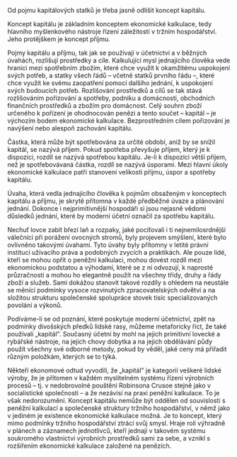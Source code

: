Od pojmu kapitálových statků je třeba jasně odlišit koncept kapitálu.

Koncept kapitálu je základním konceptem ekonomické kalkulace, tedy hlavního myšlenkového nástroje řízení záležitostí v tržním hospodářství. Jeho protějškem je koncept příjmu.

Pojmy kapitálu a příjmu, tak jak se používají v účetnictví a v běžných úvahách, rozlišují prostředky a cíle. Kalkulující mysl jednajícího člověka vede hranici mezi spotřebním zbožím, které chce využít k okamžitému uspokojení svých potřeb, a statky všech řádů – včetně statků prvního řádu –, které chce využít ke svému zaopatření pomocí dalšího jednání, k uspokojení svých budoucích potřeb. Rozlišování prostředků a cílů se tak stává rozlišováním pořizování a spotřeby, podniku a domácnosti, obchodních finančních prostředků a zbožím pro domácnost. Celý souhrn zboží určeného k pořízení je ohodnocován penězi a tento součet – kapitál – je výchozím bodem ekonomické kalkulace. Bezprostředním cílem pořizování je navýšení nebo alespoň zachování kapitálu.

Částka, která může být spotřebována za určité období, aniž by se snížil kapitál, se nazývá příjem. Pokud spotřeba převyšuje příjem, který je k dispozici, rozdíl se nazývá spotřebou kapitálu. Je-li k dispozici větší příjem, než je spotřebovávaná částka, rozdíl se nazývá úsporami. Mezi hlavní úkoly ekonomické kalkulace patří stanovení velikosti příjmu, úspor a spotřeby kapitálu.

Úvaha, která vedla jednajícího člověka k pojmům obsaženým v konceptech kapitálu a příjmu, je skrytě přítomna v každé předběžné úvaze a plánování jednání. Dokonce i nejprimitivnější hospodáři si jsou nejasně vědomi důsledků jednání, které by moderní účetní označil za spotřebu kapitálu.

Nechuť lovce zabít březí laň a rozpaky, jaké pociťovali i ti nejnemilosrdnější válečníci při porážení ovocných stromů, byly projevem smýšlení, které bylo ovlivněno takovými úvahami. Tyto úvahy byly přítomny v letité právní instituci užívacího práva a podobných zvycích a praktikách. Ale pouze lidé, kteří se mohou opřít o peněžní kalkulaci, mohou dovést rozdíl mezi ekonomickou podstatou a výhodami, které se z ní odvozují, k naprosté průzračnosti a mohou ho elegantně použít na všechny třídy, druhy a řády zboží a služeb. Sami dokážou stanovit takové rozdíly s ohledem na neustále se měnící podmínky vysoce rozvinutých zpracovatelských odvětví a na složitou strukturu společenské spolupráce stovek tisíc specializovaných povolání a výkonů.

Podíváme-li se od poznání, které poskytuje moderní účetnictví, zpět na podmínky divošských předků lidské rasy, můžeme metaforicky říct, že také používali „kapitál". Současný účetní by mohl na jejich primitivní lovecké a rybářské nástroje, na jejich chovy dobytka a na jejich obdělávání půdy použít všechny své odborné metody, pokud by věděl, jaké ceny má přiřadit různým položkám, kterých se to týká.

Někteří ekonomové odtud vyvodili, že „kapitál" je kategorií veškeré lidské výroby, že je přítomen v každém myslitelném systému řízení výrobních procesů – tj. v nedobrovolné pouštěni Robinsona Crusoe stejně jako v socialistické společnosti – a že nezávisí na praxi peněžní kalkulace. To je však nedorozumění. Koncept kapitálu nemůže být oddělen od souvislosti s peněžní kalkulací a společenské struktury tržního hospodářství, v němž jako v jediném je existence ekonomické kalkulace možná. Je to koncept, který mimo podmínky tržního hospodářství ztrácí svůj smysl. Hraje roli výhradně v plánech a záznamech jednotlivců, kteří jednají v takovém systému soukromého vlastnictví výrobních prostředků sami za sebe, a vznikl s rozšířením ekonomické kalkulace založené na penězích.